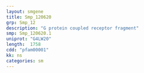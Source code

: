 ```yaml
---
layout: smgene
title: Smp_120620
grp: Smp_12
description: "G protein coupled receptor fragment"
smp: Smp_120620.1
uniprot: "G4LW20"
length:  1758
cdd: "pfam00001"
kk: ns
categories: sm
---
```

